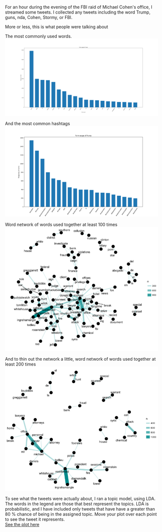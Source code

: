 For an hour during the evening of the FBI raid of Michael Cohen's office, I streamed some tweets. I collected any tweets including the word Trump, guns, nda, Cohen, Stormy, or FBI.

More or less, this is what people were talking about

The most commonly used words. 
![Most common words on twitter during FBI raid on Michael Cohen's office](/figures/streaming/fbi_raid_terms.png)

And the most common hashtags
![Most common hashtags on twitter during FBI raid on Michael Cohen's office](/figures/streaming/fbi_raid_hashtags.png)

Word network of words used together at least 100 times
![Most common coocuring words on twitter during FBI raid](/figures/streaming/word_network_100.png)

And to thin out the network a little, word network of words used together at least 200 times
![Most common coocuring words on twitter during FBI raid](/figures/streaming/word_network_200.png)

To see what the tweets were actually about, I ran a topic model, using LDA. The words in the legend are those that best represent the topics. LDA is probabilistic, and I have included only tweets that have have a greater than 80 % chance of being in the assigned topic. Move your plot over each point to see the tweet it represents.  
[See the plot here](https://saverymax.github.io/Twitter-Mining/figures/streaming/20_topic_model_reduced)

